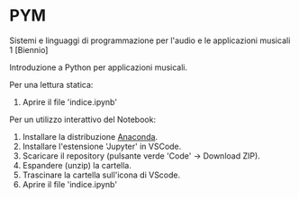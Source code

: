 # PYM
Sistemi e linguaggi di programmazione per l'audio e le applicazioni musicali 1 [Biennio]

Introduzione a Python per applicazioni musicali.

Per una lettura statica:
1.  Aprire il file 'indice.ipynb'

Per un utilizzo interattivo del Notebook:
1. Installare la distribuzione [Anaconda](https://www.anaconda.com/download).
2. Installare l'estensione 'Jupyter' in VSCode.
3. Scaricare il repository (pulsante verde 'Code' $\rightarrow$ Download ZIP).
4. Espandere (unzip) la cartella.
5. Trascinare la cartella sull'icona di VScode.
6. Aprire il file 'indice.ipynb'
